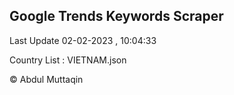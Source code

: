 

## Google Trends Keywords Scraper 
 
Last Update 02-02-2023 , 10:04:33

Country List :
VIETNAM.json



© Abdul Muttaqin 
